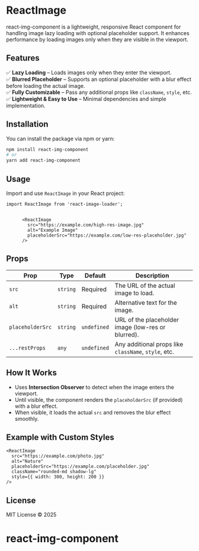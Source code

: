 # ReactImage

react-img-component is a lightweight, responsive React component for handling image lazy loading with optional placeholder support. It enhances performance by loading images only when they are visible in the viewport.

## Features

✅ **Lazy Loading** – Loads images only when they enter the viewport.  
✅ **Blurred Placeholder** – Supports an optional placeholder with a blur effect before loading the actual image.  
✅ **Fully Customizable** – Pass any additional props like `className`, `style`, etc.  
✅ **Lightweight & Easy to Use** – Minimal dependencies and simple implementation.  

## Installation

You can install the package via npm or yarn:

```sh
npm install react-img-component
# or
yarn add react-img-component
```

## Usage

Import and use `ReactImage` in your React project:

```tsx
import ReactImage from 'react-image-loader';


      <ReactImage
        src="https://example.com/high-res-image.jpg"
        alt="Example Image"
        placeholderSrc="https://example.com/low-res-placeholder.jpg"
      />
```

## Props

| Prop            | Type     | Default | Description |
|----------------|----------|---------|-------------|
| `src`          | `string` | Required | The URL of the actual image to load. |
| `alt`          | `string` | Required | Alternative text for the image. |
| `placeholderSrc` | `string` | `undefined` | URL of the placeholder image (low-res or blurred). |
| `...restProps` | `any` | `undefined` | Any additional props like `className`, `style`, etc. |

## How It Works
- Uses **Intersection Observer** to detect when the image enters the viewport.
- Until visible, the component renders the `placeholderSrc` (if provided) with a blur effect.
- When visible, it loads the actual `src` and removes the blur effect smoothly.

## Example with Custom Styles
```tsx
<ReactImage
  src="https://example.com/photo.jpg"
  alt="Nature"
  placeholderSrc="https://example.com/placeholder.jpg"
  className="rounded-md shadow-lg"
  style={{ width: 300, height: 200 }}
/>
```

## License

MIT License © 2025

# react-img-component
